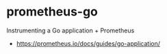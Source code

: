 # prometheus-go
Instrumenting a Go application + Prometheus

- https://prometheus.io/docs/guides/go-application/

